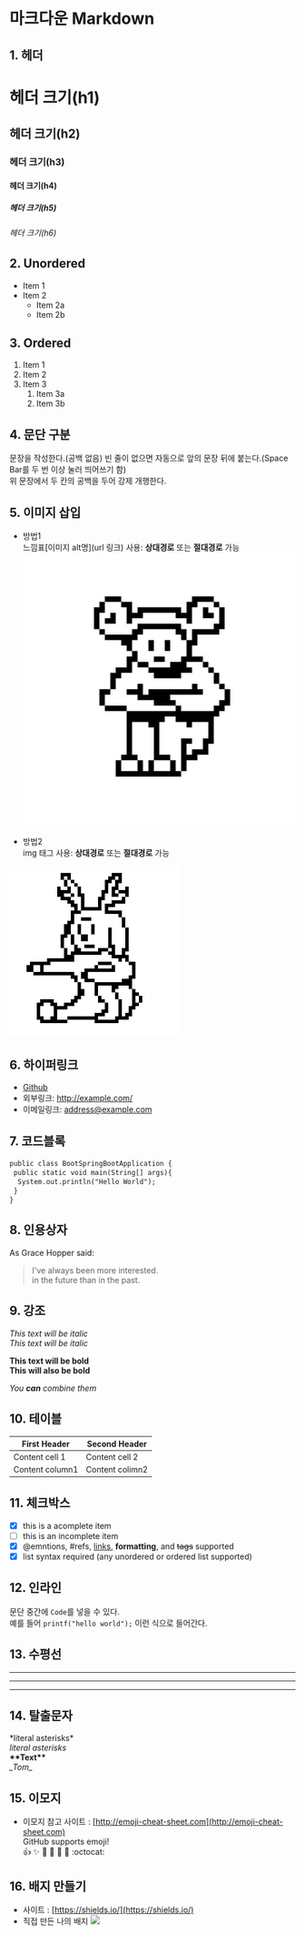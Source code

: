 # 마크다운 Markdown

## 1. 헤더 

# 헤더 크기(h1)
## 헤더 크기(h2)
### 헤더 크기(h3)
#### 헤더 크기(h4)
##### 헤더 크기(h5)
###### 헤더 크기(h6)

## 2. Unordered
* Item 1
* Item 2
  * Item 2a
  * Item 2b
  
## 3. Ordered
1. Item 1
1. Item 2
1. Item 3
   1. Item 3a
   1. Item 3b

## 4. 문단 구분
문장을 작성한다.(공백 없음)
빈 줄이 없으면 자동으로 앞의 문장 뒤에 붙는다.(Space Bar를 두 번 이상 눌러 띄어쓰기 함)  
위 문장에서 두 칸의 공백을 두어 강제 개행한다.

## 5. 이미지 삽입
* 방법1  
느낌표[이미지 alt명](url 링크) 사용: **상대경로** 또는 **절대경로** 가능  
![Github logo](/images/frog.jpg)  

* 방법2  
img 태그 사용: **상대경로** 또는 **절대경로** 가능
<img src="/images/deerdog.jpg" width="300px" height="300px" title="px지정" alt="deerdog">  

## 6. 하이퍼링크
* [Github](http://github.com"깃허브")  
* 외부링크: <http://example.com/>  
* 이메일링크: address@example.com

## 7. 코드블록
```
public class BootSpringBootApplication {  
 public static void main(String[] args){  
  System.out.println("Hello World");  
 }  
}  
```

## 8. 인용상자
As Grace Hopper said:

> I've always been more interested.  
> in the future than in the past.

## 9. 강조
*This text will be italic*  
_This text will be italic_  

**This text will be bold**  
__This will also be bold__  

*You **can** combine them*  

## 10. 테이블
First Header | Second Header  
-------------- | ----------------  
Content cell 1 | Content cell 2  
Content column1 | Content colimn2  

## 11. 체크박스
- [x] this is a acomplete item  
- [ ] this is an incomplete item
- [x] @emntions, #refs, [links](), **formatting**, and <del>tags</del> supported
- [x] list syntax required (any unordered or ordered list supported)

## 12. 인라인 
문단 중간에 `Code`를 넣을 수 있다.  
예를 들어 `printf("hello world");` 이런 식으로 들어간다.

## 13. 수평선
---  
***  
___  

## 14. 탈출문자
\*literal asterisks\*  
*literal asterisks*  
__\*\*Text\*\*__  
_\_Tom\__

## 15. 이모지
* 이모지 참고 사이트 : [http://emoji-cheat-sheet.com](http://emoji-cheat-sheet.com)  
GitHub supports emoji!  
:+1: :sparkles: :camel: :tada:
:rocket: :metal: :octocat:  

## 16. 배지 만들기
* 사이트 : [https://shields.io/](https://shields.io/)  
* 직접 만든 나의 배지 <img src="https://img.shields.io/badge/license-esks-yellow">

